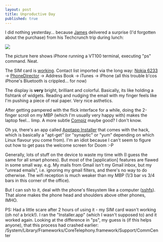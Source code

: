 ```yaml
---
layout: post
title: Unproductive Day
published: true
---
```

I did nothing yesterday... because [James](http://james.seng.sg/2007/09/24/home-sweet-home-2/) delivered a surprise (I'd forgotten about the purchase) from his Techcrunch trip during lunch:

[![](http://farm2.static.flickr.com/1412/1436475484_de059e6a19.jpg)](http://www.flickr.com/photos/choonkeat/1436475484/)

The picture here shows iPhone running a VT100 terminal, executing "ps" command. Neat.

The SIM card is [working](http://modmyiphone.com/wiki/index.php/IPhone_unlock_OS_X_Part_1). Contact list imported via the long way: [Nokia 6233](http://www.nokia-asia.com/nokia/0,,85259,00.html) -\> [PhoneDirector](http://www.macmedia.sk/download.htm) -\> Address Book -\> iTunes -\> iPhone (all this trouble b'cos iPhone's Bluetooth is crippled... for now)

The display is **very** bright, brilliant and colorful. Basically, its like holding a fishtank of widgets. Reading and nudging the email with my finger feels like I'm pushing a piece of real paper. Very nice asthetics.

After getting pampered with the flick interface for a while, doing the 2-finger scroll on my MBP (which I'm usually very happy with) makes the laptop feel... limp. A more subtle [Compiz](http://www.youtube.com/watch?v=icm7GGCPOt8) maybe good? I don't know.

Oh ya, there's an app called [Apptapp Installer](http://modmyiphone.com/wiki/index.php/IPhone_unlock_OS_X_Part_3) that comes with the hack, which is basically a "apt-get" (or "synaptic" or "yum" depending on which Linux flavour you come from). I'm an idiot because I can't seem to figure out how to get pass the welcome screen for Doom :-P

Generally, lots of stuff on the device to waste my time with (I guess the same for all smart phones). But most of the [application] features are flawed in some small way. e.g. My mails from Gmail isn't my Gmail inbox, but my "unread emails", i.e. ignoring my gmail filters, and there's no way to do otherwise. The wifi reception is much weaker than my MBP (1/3 bar vs 3/4 bars in this corner of the office).

But I can ssh to it, deal with the phone's filesystem like a computer ([sshfs](http://fuse.sourceforge.net/sshfs.html)). That alone makes the phone head and shoulders above other phones, IMHO.

PS: Had a little scare after 2 hours of using it - my SIM card wasn't working (oh no! a brick!). I ran the "Installer.app" (which I wasn't supposed to) and it worked again. Looking at the difference in "ps", my guess is (if this helps anyone), that this process had crashed earlier: /System/Library/Frameworks/CoreTelephony.framework/Support/CommCenter

